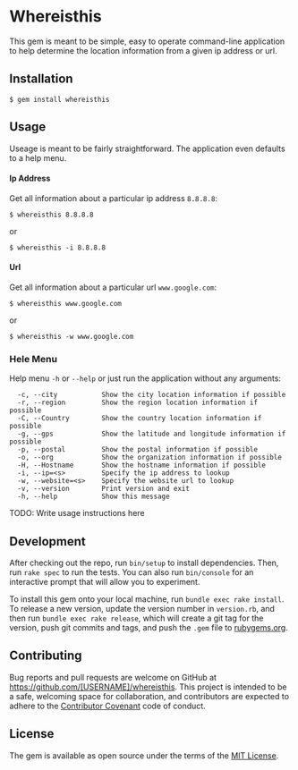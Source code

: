 # Whereisthis

This gem is meant to be simple, easy to operate command-line application to help determine the location information from a given ip address or url.

## Installation

    $ gem install whereisthis

## Usage

Useage is meant to be fairly straightforward. The application even defaults to a help menu.

#### Ip Address

Get all information about a particular ip address `8.8.8.8`:

```
$ whereisthis 8.8.8.8
```
or

```
$ whereisthis -i 8.8.8.8
```
#### Url

Get all information about a particular url `www.google.com`:

```
$ whereisthis www.google.com
```
or

```
$ whereisthis -w www.google.com
```

### Hele Menu

Help menu `-h` or `--help` or just run the application without any arguments:

```
  -c, --city           Show the city location information if possible
  -r, --region         Show the region location information if possible
  -C, --Country        Show the country location information if possible
  -g, --gps            Show the latitude and longitude information if possible
  -p, --postal         Show the postal information if possible
  -o, --org            Show the organization information if possible
  -H, --Hostname       Show the hostname information if possible
  -i, --ip=<s>         Specify the ip address to lookup
  -w, --website=<s>    Specify the website url to lookup
  -v, --version        Print version and exit
  -h, --help           Show this message
```

TODO: Write usage instructions here

## Development

After checking out the repo, run `bin/setup` to install dependencies. Then, run `rake spec` to run the tests. You can also run `bin/console` for an interactive prompt that will allow you to experiment.

To install this gem onto your local machine, run `bundle exec rake install`. To release a new version, update the version number in `version.rb`, and then run `bundle exec rake release`, which will create a git tag for the version, push git commits and tags, and push the `.gem` file to [rubygems.org](https://rubygems.org).

## Contributing

Bug reports and pull requests are welcome on GitHub at https://github.com/[USERNAME]/whereisthis. This project is intended to be a safe, welcoming space for collaboration, and contributors are expected to adhere to the [Contributor Covenant](http://contributor-covenant.org) code of conduct.


## License

The gem is available as open source under the terms of the [MIT License](http://opensource.org/licenses/MIT).

